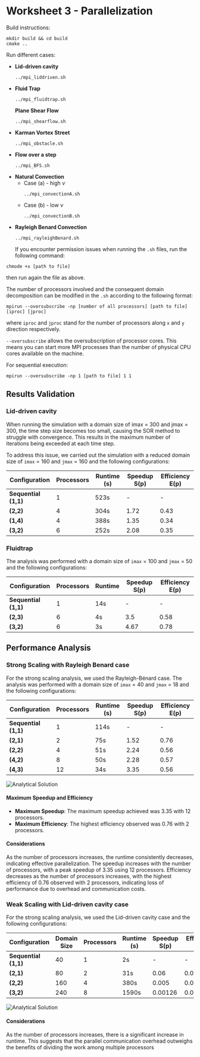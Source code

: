 # Worksheet 3 - Parallelization

Build instructions:

```shell
mkdir build && cd build
cmake ..
```

Run different cases:

- **Lid-driven cavity**
  ```shell
  ../mpi_liddriven.sh
  ```
- **Fluid Trap**
  ```shell
  ../mpi_fluidtrap.sh
  ```
  **Plane Shear Flow**
  ```shell
  ../mpi_shearflow.sh
  ```
- **Karman Vortex Street**
  ```shell
  ../mpi_obstacle.sh
  ```
- **Flow over a step**
  ```shell
  ../mpi_BFS.sh
  ```
- **Natural Convection**
  - Case (a) - high $\nu$
    ```shell
    ../mpi_convectionA.sh
    ```
  - Case (b) - low $\nu$
    ```shell
    ../mpi_convectionB.sh
    ```
- **Rayleigh Benard Convection**
  ```shell
  ../mpi_rayleighBenard.sh
  ```
  If you encounter permission issues when running the `.sh` files, run the following command:

```
chmode +x [path to file]
```

then run again the file as above.

The number of processors involved and the consequent domain decomposition can be modified in the `.sh` according to the following format:

```
mpirun --oversubscribe -np [number of all processors] [path to file] [iproc] [jproc]
```

where `iproc` and `jproc` stand for the number of processors along `x` and `y` direction respectively.

`--oversubscribe` allows the oversubscription of processor cores. This means you can start more MPI processes than the number of physical CPU cores available on the machine.

For sequential execution:

```
mpirun --oversubscribe -np 1 [path to file] 1 1
```

## Results Validation

### Lid-driven cavity

When running the simulation with a domain size of imax = 300 and jmax = 300, the time step size becomes too small, causing the SOR method to struggle with convergence. This results in the maximum number of iterations being exceeded at each time step.

To address this issue, we carried out the simulation with a reduced domain size of `imax` = 160 and `jmax` = 160 and the following configurations:

| Configuration        | Processors | Runtime (s) | Speedup S(p) | Efficiency E(p) |
| -------------------- | ---------- | ----------- | ------------ | --------------- |
| **Sequential (1,1)** | 1          | 523s        | -            | -               |
| **(2,2)**            | 4          | 304s        | 1.72         | 0.43            |
| **(1,4)**            | 4          | 388s        | 1.35         | 0.34            |
| **(3,2)**            | 6          | 252s        | 2.08         | 0.35            |

### Fluidtrap

The analysis was performed with a domain size of `imax` = 100 and `jmax` = 50 and the following configurations:

| Configuration        | Processors | Runtime | Speedup S(p) | Efficiency E(p) |
| -------------------- | ---------- | ------- | ------------ | --------------- |
| **Sequential (1,1)** | 1          | 14s     | -            | -               |
| **(2,3)**            | 6          | 4s      | 3.5          | 0.58            |
| **(3,2)**            | 6          | 3s      | 4.67         | 0.78            |

## Performance Analysis

### Strong Scaling with Rayleigh Benard case

For the strong scaling analysis, we used the Rayleigh-Bénard case. The analysis was performed with a domain size of `imax` = 40 and `jmax` = 18 and the following configurations:

| Configuration        | Processors | Runtime (s) | Speedup S(p) | Efficiency E(p) |
| -------------------- | ---------- | ----------- | ------------ | --------------- |
| **Sequential (1,1)** | 1          | 114s        | -            | -               |
| **(2,1)**            | 2          | 75s         | 1.52         | 0.76            |
| **(2,2)**            | 4          | 51s         | 2.24         | 0.56            |
| **(4,2)**            | 8          | 50s         | 2.28         | 0.57            |
| **(4,3)**            | 12         | 34s         | 3.35         | 0.56            |

![Analytical Solution](imgs/strong_scaling.png)

#### Maximum Speedup and Efficiency

- **Maximum Speedup**: The maximum speedup achieved was 3.35 with 12 processors.
- **Maximum Efficiency**: The highest efficiency observed was 0.76 with 2 processors.

#### Considerations

As the number of processors increases, the runtime consistently decreases, indicating effective parallelization. The speedup increases with the number of processors, with a peak speedup of 3.35 using 12 processors.
Efficiency decreases as the number of processors increases, with the highest efficiency of 0.76 observed with 2 processors, indicating loss of performance due to overhead and communication costs.

### Weak Scaling with Lid-driven cavity case

For the strong scaling analysis, we used the Lid-driven cavity case and the following configurations:

| Configuration        | Domain Size | Processors | Runtime (s) | Speedup S(p) | Efficiency E(p) |
| -------------------- | ----------- | ---------- | ----------- | ------------ | --------------- |
| **Sequential (1,1)** | 40          | 1          | 2s          | -            | -               |
| **(2,1)**            | 80          | 2          | 31s         | 0.06         | 0.03            |
| **(2,2)**            | 160         | 4          | 380s        | 0.005        | 0.00125         |
| **(3,2)**            | 240         | 8          | 1590s       | 0.00126      | 0.0001575       |

![Analytical Solution](imgs/weak_scaling.png)

#### Considerations

As the number of processors increases, there is a significant increase in runtime. This suggests that the parallel communication overhead outweighs the benefits of dividing the work among multiple processors
